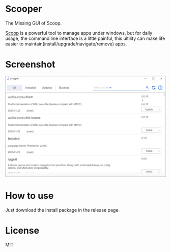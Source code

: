 # Scooper
The Missing GUI of Scoop. 

[Scoop](https://scoop.sh/) is a powerful tool to manage apps under windows, but for daily usage, the command line interface is a little painful, this ultility can make life easier to maintain(install/upgrade/navigate/remove) apps.

# Screenshot
![Scooper](./Scooper.png)

# How to use

Just download the install package in the release page. 

# License
MIT
